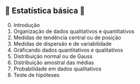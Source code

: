 
## :construction: Estatística básica :construction:

0. Introdução
1. Organização de dados qualitativos e quantitativos
2. Medidas de tendência central ou de posição
2. Medidas de dispersão e de variabilidade
3. Gráficando dados quantitativos e qualitativos
3. Distribuição normal ou de Gauss
4. Distribuição amostral das médias
5. Probabilidade em dados qualitativos
6. Teste de hipóteses 

